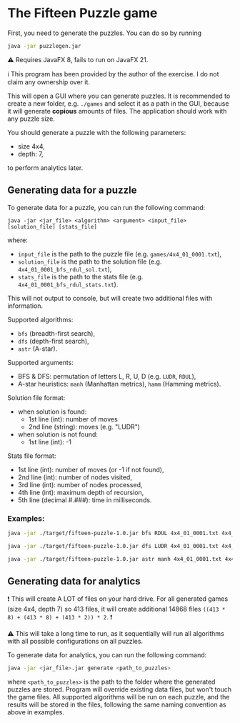 # The Fifteen Puzzle game

First, you need to generate the puzzles. You can do so by running

```bash
java -jar puzzlegen.jar
```

⚠️ Requires JavaFX 8, fails to run on JavaFX 21.

ℹ️ This program has been provided by the author of the exercise. I do not claim any ownership over it.

This will open a GUI where you can generate puzzles. It is recommended to create a new folder, e.g. `./games`
and select it as a path in the GUI, because it will generate __copious__ amounts of files. The application should work
with any puzzle size.

You should generate a puzzle with the following parameters:

- size 4x4,
- depth: 7,

to perform analytics later.

## Generating data for a puzzle

To generate data for a puzzle, you can run the following command:

```
java -jar <jar_file> <algorithm> <argument> <input_file> [solution_file] [stats_file]
```

where:

- `input_file` is the path to the puzzle file (e.g. `games/4x4_01_0001.txt`),
- `solution_file` is the path to the solution file (e.g. `4x4_01_0001_bfs_rdul_sol.txt`),
- `stats_file` is the path to the stats file (e.g. `4x4_01_0001_bfs_rdul_stats.txt`).

This will not output to console, but will create two additional files with information.

Supported algorithms:

* `bfs` (breadth-first search),
* `dfs` (depth-first search),
* `astr` (A-star).

Supported arguments:

* BFS & DFS: permutation of letters L, R, U, D  (e.g. `LUDR`, `RDUL`),
* A-star heuristics: `manh` (Manhattan metrics), `hamm` (Hamming metrics).

Solution file format:

* when solution is found:
    * 1st line (int): number of moves
    * 2nd line (string): moves (e.g. "LUDR")
* when solution is not found:
    * 1st line (int): -1

Stats file format:

* 1st line (int): number of moves (or -1 if not found),
* 2nd line (int): number of nodes visited,
* 3rd line (int): number of nodes processed,
* 4th line (int): maximum depth of recursion,
* 5th line (decimal #.###): time in milliseconds.

### Examples:

```bash
java -jar ./target/fifteen-puzzle-1.0.jar bfs RDUL 4x4_01_0001.txt 4x4_01_0001_bfs_rdul_sol.txt 4x4_01_0001_bfs_rdul_stats.txt
```

```bash
java -jar ./target/fifteen-puzzle-1.0.jar dfs LUDR 4x4_01_0001.txt 4x4_01_0001_dfs_ludr_sol.txt 4x4_01_0001_dfs_ludr_stats.txt
```

```bash
java -jar ./target/fifteen-puzzle-1.0.jar astr manh 4x4_01_0001.txt 4x4_01_0001_astr_manh_sol.txt 4x4_01_0001_astr_manh_stats.txt
```

## Generating data for analytics

❗ This will create A LOT of files on your hard drive. For all generated games (size 4x4, depth 7) so 413 files, it will
create additional 14868 files `((413 * 8) + (413 * 8) + (413 * 2)) * 2`. ❗

⚠️ This will take a long time to run, as it sequentially will run all algorithms with all possible configurations on all
puzzles.

To generate data for analytics, you can run the following command:

```bash
java -jar <jar_file>.jar generate <path_to_puzzles>
```

where `<path_to_puzzles>` is the path to the folder where the generated puzzles are stored. Program will override
existing data files, but won't touch the game files. All supported algorithms will be run on each puzzle, and the
results will be stored in the files, following the same naming convention as above in examples.